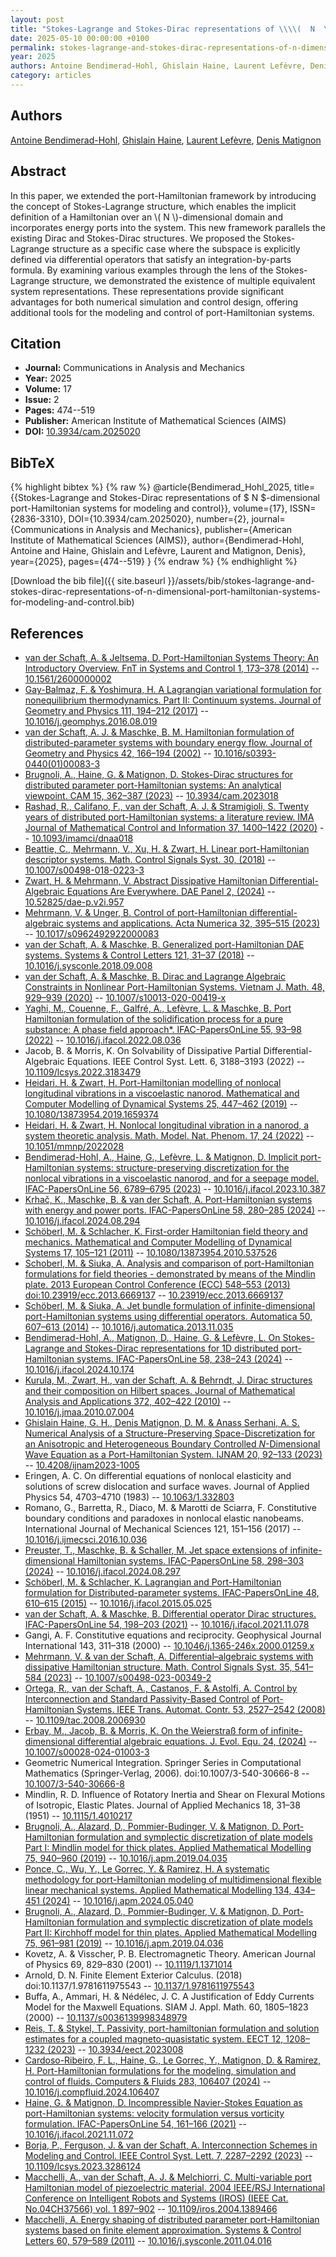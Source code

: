 ```yaml
---
layout: post
title: "Stokes-Lagrange and Stokes-Dirac representations of \\\\(  N  \\\\)-dimensional port-Hamiltonian systems for modeling and control"
date: 2025-05-10 00:00:00 +0100
permalink: stokes-lagrange-and-stokes-dirac-representations-of-n-dimensional-port-hamiltonian-systems-for-modeling-and-control
year: 2025
authors: Antoine Bendimerad-Hohl, Ghislain Haine, Laurent Lefèvre, Denis Matignon
category: articles
---
```

 
## Authors
[Antoine Bendimerad-Hohl](authors/antoine-bendimerad-hohl), [Ghislain Haine](authors/ghislain-haine), [Laurent Lefèvre](authors/laurent-lefevre), [Denis Matignon](authors/denis-matignon)
 
## Abstract
In this paper, we extended the port-Hamiltonian framework by introducing the concept of Stokes-Lagrange structure, which enables the implicit definition of a Hamiltonian over an \\( N \\)-dimensional domain and incorporates energy ports into the system. This new framework parallels the existing Dirac and Stokes-Dirac structures. We proposed the Stokes-Lagrange structure as a specific case where the subspace is explicitly defined via differential operators that satisfy an integration-by-parts formula. By examining various examples through the lens of the Stokes-Lagrange structure, we demonstrated the existence of multiple equivalent system representations. These representations provide significant advantages for both numerical simulation and control design, offering additional tools for the modeling and control of port-Hamiltonian systems.
 
## Citation
- **Journal:** Communications in Analysis and Mechanics
- **Year:** 2025
- **Volume:** 17
- **Issue:** 2
- **Pages:** 474--519
- **Publisher:** American Institute of Mathematical Sciences (AIMS)
- **DOI:** [10.3934/cam.2025020](https://doi.org/10.3934/cam.2025020)
 
## BibTeX
{% highlight bibtex %}
{% raw %}
@article{Bendimerad_Hohl_2025,
  title={{Stokes-Lagrange and Stokes-Dirac representations of $ N $-dimensional port-Hamiltonian systems for modeling and control}},
  volume={17},
  ISSN={2836-3310},
  DOI={10.3934/cam.2025020},
  number={2},
  journal={Communications in Analysis and Mechanics},
  publisher={American Institute of Mathematical Sciences (AIMS)},
  author={Bendimerad-Hohl, Antoine and Haine, Ghislain and Lefèvre, Laurent and Matignon, Denis},
  year={2025},
  pages={474--519}
}
{% endraw %}
{% endhighlight %}
 
[Download the bib file]({{ site.baseurl }}/assets/bib/stokes-lagrange-and-stokes-dirac-representations-of-n-dimensional-port-hamiltonian-systems-for-modeling-and-control.bib)
 
## References
- [van der Schaft, A. & Jeltsema, D. Port-Hamiltonian Systems Theory: An Introductory Overview. FnT in Systems and Control 1, 173–378 (2014)](port-hamiltonian-systems-theory-an-introductory-overview) -- [10.1561/2600000002](https://doi.org/10.1561/2600000002)
- [Gay-Balmaz, F. & Yoshimura, H. A Lagrangian variational formulation for nonequilibrium thermodynamics. Part II: Continuum systems. Journal of Geometry and Physics 111, 194–212 (2017)](a-lagrangian-variational-formulation-for-nonequilibrium-thermodynamics-part-ii-continuum-systems) -- [10.1016/j.geomphys.2016.08.019](https://doi.org/10.1016/j.geomphys.2016.08.019)
- [van der Schaft, A. J. & Maschke, B. M. Hamiltonian formulation of distributed-parameter systems with boundary energy flow. Journal of Geometry and Physics 42, 166–194 (2002)](hamiltonian-formulation-of-distributed-parameter-systems-with-boundary-energy-flow) -- [10.1016/s0393-0440(01)00083-3](https://doi.org/10.1016/s0393-0440(01)00083-3)
- [Brugnoli, A., Haine, G. & Matignon, D. Stokes-Dirac structures for distributed parameter port-Hamiltonian systems: An analytical viewpoint. CAM 15, 362–387 (2023)](stokes-dirac-structures-for-distributed-parameter-port-hamiltonian-systems-an-analytical-viewpoint) -- [10.3934/cam.2023018](https://doi.org/10.3934/cam.2023018)
- [Rashad, R., Califano, F., van der Schaft, A. J. & Stramigioli, S. Twenty years of distributed port-Hamiltonian systems: a literature review. IMA Journal of Mathematical Control and Information 37, 1400–1422 (2020)](twenty-years-of-distributed-port-hamiltonian-systems-a-literature-review) -- [10.1093/imamci/dnaa018](https://doi.org/10.1093/imamci/dnaa018)
- [Beattie, C., Mehrmann, V., Xu, H. & Zwart, H. Linear port-Hamiltonian descriptor systems. Math. Control Signals Syst. 30, (2018)](linear-port-hamiltonian-descriptor-systems) -- [10.1007/s00498-018-0223-3](https://doi.org/10.1007/s00498-018-0223-3)
- [Zwart, H. & Mehrmann, V. Abstract Dissipative Hamiltonian Differential-Algebraic Equations Are Everywhere. DAE Panel 2, (2024)](abstract-dissipative-hamiltonian-differential-algebraic-equations-are-everywhere) -- [10.52825/dae-p.v2i.957](https://doi.org/10.52825/dae-p.v2i.957)
- [Mehrmann, V. & Unger, B. Control of port-Hamiltonian differential-algebraic systems and applications. Acta Numerica 32, 395–515 (2023)](control-of-port-hamiltonian-differential-algebraic-systems-and-applications) -- [10.1017/s0962492922000083](https://doi.org/10.1017/s0962492922000083)
- [van der Schaft, A. & Maschke, B. Generalized port-Hamiltonian DAE systems. Systems &amp; Control Letters 121, 31–37 (2018)](generalized-port-hamiltonian-dae-systems) -- [10.1016/j.sysconle.2018.09.008](https://doi.org/10.1016/j.sysconle.2018.09.008)
- [van der Schaft, A. & Maschke, B. Dirac and Lagrange Algebraic Constraints in Nonlinear Port-Hamiltonian Systems. Vietnam J. Math. 48, 929–939 (2020)](dirac-and-lagrange-algebraic-constraints-in-nonlinear-port-hamiltonian-systems) -- [10.1007/s10013-020-00419-x](https://doi.org/10.1007/s10013-020-00419-x)
- [Yaghi, M., Couenne, F., Galfré, A., Lefèvre, L. & Maschke, B. Port Hamiltonian formulation of the solidification process for a pure substance: A phase field approach*. IFAC-PapersOnLine 55, 93–98 (2022)](port-hamiltonian-formulation-of-the-solidification-process-for-a-pure-substance-a-phase-field-approach) -- [10.1016/j.ifacol.2022.08.036](https://doi.org/10.1016/j.ifacol.2022.08.036)
- Jacob, B. & Morris, K. On Solvability of Dissipative Partial Differential-Algebraic Equations. IEEE Control Syst. Lett. 6, 3188–3193 (2022) -- [10.1109/lcsys.2022.3183479](https://doi.org/10.1109/lcsys.2022.3183479)
- [Heidari, H. & Zwart, H. Port-Hamiltonian modelling of nonlocal longitudinal vibrations in a viscoelastic nanorod. Mathematical and Computer Modelling of Dynamical Systems 25, 447–462 (2019)](port-hamiltonian-modelling-of-nonlocal-longitudinal-vibrations-in-a-viscoelastic-nanorod) -- [10.1080/13873954.2019.1659374](https://doi.org/10.1080/13873954.2019.1659374)
- [Heidari, H. & Zwart, H. Nonlocal longitudinal vibration in a nanorod, a system theoretic analysis. Math. Model. Nat. Phenom. 17, 24 (2022)](nonlocal-longitudinal-vibration-in-a-nanorod-a-system-theoretic-analysis) -- [10.1051/mmnp/2022028](https://doi.org/10.1051/mmnp/2022028)
- [Bendimerad-Hohl, A., Haine, G., Lefèvre, L. & Matignon, D. Implicit port-Hamiltonian systems: structure-preserving discretization for the nonlocal vibrations in a viscoelastic nanorod, and for a seepage model. IFAC-PapersOnLine 56, 6789–6795 (2023)](implicit-port-hamiltonian-systems-structure-preserving-discretization-for-the-nonlocal-vibrations-in-a-viscoelastic-nanorod-and-for-a-seepage-model) -- [10.1016/j.ifacol.2023.10.387](https://doi.org/10.1016/j.ifacol.2023.10.387)
- [Krhač, K., Maschke, B. & van der Schaft, A. Port-Hamiltonian systems with energy and power ports. IFAC-PapersOnLine 58, 280–285 (2024)](port-hamiltonian-systems-with-energy-and-power-ports) -- [10.1016/j.ifacol.2024.08.294](https://doi.org/10.1016/j.ifacol.2024.08.294)
- [Schöberl, M. & Schlacher, K. First-order Hamiltonian field theory and mechanics. Mathematical and Computer Modelling of Dynamical Systems 17, 105–121 (2011)](first-order-hamiltonian-field-theory-and-mechanics) -- [10.1080/13873954.2010.537526](https://doi.org/10.1080/13873954.2010.537526)
- [Schoberl, M. & Siuka, A. Analysis and comparison of port-Hamiltonian formulations for field theories - demonstrated by means of the Mindlin plate. 2013 European Control Conference (ECC) 548–553 (2013) doi:10.23919/ecc.2013.6669137](analysis-and-comparison-of-port-hamiltonian-formulations-for-field-theories-demonstrated-by-means-of-the-mindlin-plate) -- [10.23919/ecc.2013.6669137](https://doi.org/10.23919/ecc.2013.6669137)
- [Schöberl, M. & Siuka, A. Jet bundle formulation of infinite-dimensional port-Hamiltonian systems using differential operators. Automatica 50, 607–613 (2014)](jet-bundle-formulation-of-infinite-dimensional-port-hamiltonian-systems-using-differential-operators) -- [10.1016/j.automatica.2013.11.035](https://doi.org/10.1016/j.automatica.2013.11.035)
- [Bendimerad-Hohl, A., Matignon, D., Haine, G. & Lefèvre, L. On Stokes-Lagrange and Stokes-Dirac representations for 1D distributed port-Hamiltonian systems. IFAC-PapersOnLine 58, 238–243 (2024)](on-stokes-lagrange-and-stokes-dirac-representations-for-1d-distributed-port-hamiltonian-systems) -- [10.1016/j.ifacol.2024.10.174](https://doi.org/10.1016/j.ifacol.2024.10.174)
- [Kurula, M., Zwart, H., van der Schaft, A. & Behrndt, J. Dirac structures and their composition on Hilbert spaces. Journal of Mathematical Analysis and Applications 372, 402–422 (2010)](dirac-structures-and-their-composition-on-hilbert-spaces) -- [10.1016/j.jmaa.2010.07.004](https://doi.org/10.1016/j.jmaa.2010.07.004)
- [Ghislain Haine, G. H., Denis Matignon, D. M. & Anass Serhani, A. S. Numerical Analysis of a Structure-Preserving Space-Discretization for an Anisotropic and Heterogeneous Boundary Controlled $N$-Dimensional Wave Equation as a Port-Hamiltonian System. IJNAM 20, 92–133 (2023)](numerical-analysis-of-a-structure-preserving-space-discretization-for-an-anisotropic-and-heterogeneous-boundary-controlled-n-dimensional-wave-equation-as-a-port-hamiltonian-system) -- [10.4208/ijnam2023-1005](https://doi.org/10.4208/ijnam2023-1005)
- Eringen, A. C. On differential equations of nonlocal elasticity and solutions of screw dislocation and surface waves. Journal of Applied Physics 54, 4703–4710 (1983) -- [10.1063/1.332803](https://doi.org/10.1063/1.332803)
- Romano, G., Barretta, R., Diaco, M. & Marotti de Sciarra, F. Constitutive boundary conditions and paradoxes in nonlocal elastic nanobeams. International Journal of Mechanical Sciences 121, 151–156 (2017) -- [10.1016/j.ijmecsci.2016.10.036](https://doi.org/10.1016/j.ijmecsci.2016.10.036)
- [Preuster, T., Maschke, B. & Schaller, M. Jet space extensions of infinite-dimensional Hamiltonian systems. IFAC-PapersOnLine 58, 298–303 (2024)](jet-space-extensions-of-infinite-dimensional-hamiltonian-systems) -- [10.1016/j.ifacol.2024.08.297](https://doi.org/10.1016/j.ifacol.2024.08.297)
- [Schöberl, M. & Schlacher, K. Lagrangian and Port-Hamiltonian formulation for Distributed-parameter systems. IFAC-PapersOnLine 48, 610–615 (2015)](lagrangian-and-port-hamiltonian-formulation-for-distributed-parameter-systems) -- [10.1016/j.ifacol.2015.05.025](https://doi.org/10.1016/j.ifacol.2015.05.025)
- [van der Schaft, A. & Maschke, B. Differential operator Dirac structures. IFAC-PapersOnLine 54, 198–203 (2021)](differential-operator-dirac-structures) -- [10.1016/j.ifacol.2021.11.078](https://doi.org/10.1016/j.ifacol.2021.11.078)
- Gangi, A. F. Constitutive equations and reciprocity. Geophysical Journal International 143, 311–318 (2000) -- [10.1046/j.1365-246x.2000.01259.x](https://doi.org/10.1046/j.1365-246x.2000.01259.x)
- [Mehrmann, V. & van der Schaft, A. Differential–algebraic systems with dissipative Hamiltonian structure. Math. Control Signals Syst. 35, 541–584 (2023)](differential-algebraic-systems-with-dissipative-hamiltonian-structure) -- [10.1007/s00498-023-00349-2](https://doi.org/10.1007/s00498-023-00349-2)
- [Ortega, R., van der Schaft, A., Castanos, F. & Astolfi, A. Control by Interconnection and Standard Passivity-Based Control of Port-Hamiltonian Systems. IEEE Trans. Automat. Contr. 53, 2527–2542 (2008)](control-by-interconnection-and-standard-passivity-based-control-of-port-hamiltonian-systems) -- [10.1109/tac.2008.2006930](https://doi.org/10.1109/tac.2008.2006930)
- [Erbay, M., Jacob, B. & Morris, K. On the Weierstraß form of infinite-dimensional differential algebraic equations. J. Evol. Equ. 24, (2024)](on-the-weierstrass-form-of-infinite-dimensional-differential-algebraic-equations) -- [10.1007/s00028-024-01003-3](https://doi.org/10.1007/s00028-024-01003-3)
- Geometric Numerical Integration. Springer Series in Computational Mathematics (Springer-Verlag, 2006). doi:10.1007/3-540-30666-8 -- [10.1007/3-540-30666-8](https://doi.org/10.1007/3-540-30666-8)
- Mindlin, R. D. Influence of Rotatory Inertia and Shear on Flexural Motions of Isotropic, Elastic Plates. Journal of Applied Mechanics 18, 31–38 (1951) -- [10.1115/1.4010217](https://doi.org/10.1115/1.4010217)
- [Brugnoli, A., Alazard, D., Pommier-Budinger, V. & Matignon, D. Port-Hamiltonian formulation and symplectic discretization of plate models Part I: Mindlin model for thick plates. Applied Mathematical Modelling 75, 940–960 (2019)](port-hamiltonian-formulation-and-symplectic-discretization-of-plate-models-part-i-mindlin-model-for-thick-plates) -- [10.1016/j.apm.2019.04.035](https://doi.org/10.1016/j.apm.2019.04.035)
- [Ponce, C., Wu, Y., Le Gorrec, Y. & Ramirez, H. A systematic methodology for port-Hamiltonian modeling of multidimensional flexible linear mechanical systems. Applied Mathematical Modelling 134, 434–451 (2024)](a-systematic-methodology-for-port-hamiltonian-modeling-of-multidimensional-flexible-linear-mechanical-systems) -- [10.1016/j.apm.2024.05.040](https://doi.org/10.1016/j.apm.2024.05.040)
- [Brugnoli, A., Alazard, D., Pommier-Budinger, V. & Matignon, D. Port-Hamiltonian formulation and symplectic discretization of plate models Part II: Kirchhoff model for thin plates. Applied Mathematical Modelling 75, 961–981 (2019)](port-hamiltonian-formulation-and-symplectic-discretization-of-plate-models-part-ii-kirchhoff-model-for-thin-plates) -- [10.1016/j.apm.2019.04.036](https://doi.org/10.1016/j.apm.2019.04.036)
- Kovetz, A. & Visscher, P. B. Electromagnetic Theory. American Journal of Physics 69, 829–830 (2001) -- [10.1119/1.1371014](https://doi.org/10.1119/1.1371014)
- Arnold, D. N. Finite Element Exterior Calculus. (2018) doi:10.1137/1.9781611975543 -- [10.1137/1.9781611975543](https://doi.org/10.1137/1.9781611975543)
- Buffa, A., Ammari, H. & Nédélec, J. C. A Justification of Eddy Currents Model for the Maxwell Equations. SIAM J. Appl. Math. 60, 1805–1823 (2000) -- [10.1137/s0036139998348979](https://doi.org/10.1137/s0036139998348979)
- [Reis, T. & Stykel, T. Passivity, port-hamiltonian formulation and solution estimates for a coupled magneto-quasistatic system. EECT 12, 1208–1232 (2023)](passivity-port-hamiltonian-formulation-and-solution-estimates-for-a-coupled-magneto-quasistatic-system) -- [10.3934/eect.2023008](https://doi.org/10.3934/eect.2023008)
- [Cardoso-Ribeiro, F. L., Haine, G., Le Gorrec, Y., Matignon, D. & Ramirez, H. Port-Hamiltonian formulations for the modeling, simulation and control of fluids. Computers &amp; Fluids 283, 106407 (2024)](port-hamiltonian-formulations-for-the-modeling-simulation-and-control-of-fluids) -- [10.1016/j.compfluid.2024.106407](https://doi.org/10.1016/j.compfluid.2024.106407)
- [Haine, G. & Matignon, D. Incompressible Navier-Stokes Equation as port-Hamiltonian systems: velocity formulation versus vorticity formulation. IFAC-PapersOnLine 54, 161–166 (2021)](incompressible-navier-stokes-equation-as-port-hamiltonian-systems-velocity-formulation-versus-vorticity-formulation) -- [10.1016/j.ifacol.2021.11.072](https://doi.org/10.1016/j.ifacol.2021.11.072)
- [Borja, P., Ferguson, J. & van der Schaft, A. Interconnection Schemes in Modeling and Control. IEEE Control Syst. Lett. 7, 2287–2292 (2023)](interconnection-schemes-in-modeling-and-control) -- [10.1109/lcsys.2023.3286124](https://doi.org/10.1109/lcsys.2023.3286124)
- [Macchelli, A., van der Schaft, A. J. & Melchiorri, C. Multi-variable port Hamiltonian model of piezoelectric material. 2004 IEEE/RSJ International Conference on Intelligent Robots and Systems (IROS) (IEEE Cat. No.04CH37566) vol. 1 897–902](multi-variable-port-hamiltonian-model-of-piezoelectric-material) -- [10.1109/iros.2004.1389466](https://doi.org/10.1109/iros.2004.1389466)
- [Macchelli, A. Energy shaping of distributed parameter port-Hamiltonian systems based on finite element approximation. Systems &amp; Control Letters 60, 579–589 (2011)](energy-shaping-of-distributed-parameter-port-hamiltonian-systems-based-on-finite-element-approximation) -- [10.1016/j.sysconle.2011.04.016](https://doi.org/10.1016/j.sysconle.2011.04.016)

